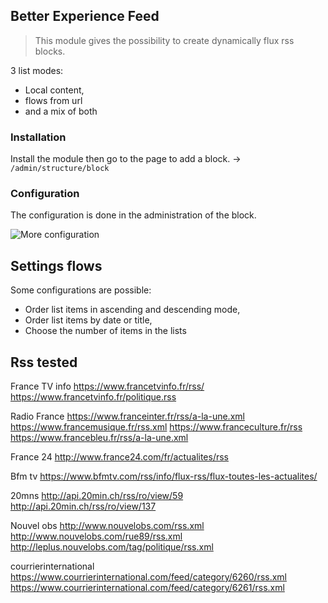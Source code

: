 ## Better Experience Feed

> This module gives the possibility to create dynamically flux rss blocks.

3 list modes:
 - Local content,
 - flows from url
 - and a mix of both

### Installation
Install the module then go to the page to add a block. -> `/admin/structure/block`

### Configuration
The configuration is done in the administration of the block.

![More configuration](http://data.revuesdecode.com/revues/module/befeed/better-experience-feed.PNG)

## Settings flows

Some configurations are possible: 
 - Order list items in ascending and descending mode,
 - Order list items by date or title,
 - Choose the number of items in the lists

## Rss tested

France TV info
 https://www.francetvinfo.fr/rss/
 https://www.francetvinfo.fr/politique.rss

Radio France
https://www.franceinter.fr/rss/a-la-une.xml
https://www.francemusique.fr/rss.xml
https://www.franceculture.fr/rss
https://www.francebleu.fr/rss/a-la-une.xml

France 24 
http://www.france24.com/fr/actualites/rss

Bfm tv
https://www.bfmtv.com/rss/info/flux-rss/flux-toutes-les-actualites/

20mns
http://api.20min.ch/rss/ro/view/59
http://api.20min.ch/rss/ro/view/137

Nouvel obs
http://www.nouvelobs.com/rss.xml
http://www.nouvelobs.com/rue89/rss.xml
http://leplus.nouvelobs.com/tag/politique/rss.xml

courrierinternational
https://www.courrierinternational.com/feed/category/6260/rss.xml
https://www.courrierinternational.com/feed/category/6261/rss.xml
